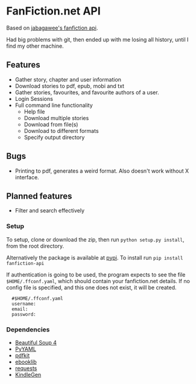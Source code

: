 # FanFiction.net API

Based on [jabagawee's fanfiction api][source].

[source]: https://github.com/jabagawee/FanFiction.Net-API

Had big problems with git, then ended up with me losing all history, until I find my other machine. 

## Features
* Gather story, chapter and user information
* Download stories to pdf, epub, mobi and txt
* Gather stories, favourites, and favourite authors of a user.
* Login Sessions
* Full command line functionality
  * Help file
  * Download multiple stories
  * Download from file(s)
  * Download to different formats
  * Specify output directory

## Bugs
* Printing to pdf, generates a weird format. Also doesn't work without X interface.

## Planned features
* Filter and search effectively

### Setup
To setup, clone or download the zip, then run `python setup.py install`, from the root directory.

Alternatively the package is available at [pypi](https://pypi.python.org/pypi/fanfiction-api).
To install run `pip install  fanfiction-api`

If authentication is going to be used, the program expects to see the file `$HOME/.ffconf.yaml`, which should contain your fanfiction.net details. If no config file is specified, and this one does not exist, it will be created.
```
  #$HOME/.ffconf.yaml
  username:
  email:
  password:
```

### Dependencies
* [Beautiful Soup 4](http://www.crummy.com/software/BeautifulSoup/)
* [PyYAML](http://pyyaml.org/wiki/PyYAMLDocumentation)
* [pdfkit](https://pypi.python.org/pypi/pdfkit)
* [ebooklib](https://pypi.python.org/pypi/EbookLib/0.15)
* [requests](https://pypi.python.org/pypi/requests)
* [KindleGen](http://www.amazon.com/gp/feature.html?docId=1000765211)
